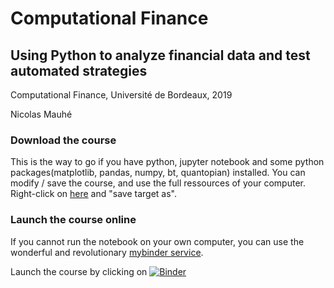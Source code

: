 # Computational Finance

## Using Python to analyze financial data and test automated strategies

Computational Finance, Université de Bordeaux, 2019

Nicolas Mauhé

### Download the course

This is the way to go if you have python, jupyter notebook and some python packages(matplotlib, pandas, numpy, bt, quantopian) installed. You can modify / save the course, and use the full ressources of your computer.
Right-click on [here](https://github.com/nicolasmauhe/computational_finance/raw/master/course.ipynb) and "save target as".

### Launch the course online

If you cannot run the notebook on your own computer, you can use the wonderful and revolutionary [mybinder service](https://mybinder.readthedocs.io/en/latest/index.html). 

Launch the course by clicking on [![Binder](https://mybinder.org/badge.svg)](https://mybinder.org/v2/gh/nicolasmauhe/computational_finance/master?filepath=course.ipynb)

